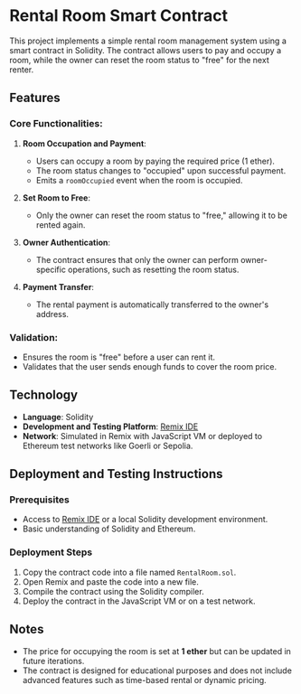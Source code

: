 # Rental Room Smart Contract

This project implements a simple rental room management system using a smart contract in Solidity. The contract allows users to pay and occupy a room, while the owner can reset the room status to "free" for the next renter.

## Features

### Core Functionalities:
1. **Room Occupation and Payment**:
   - Users can occupy a room by paying the required price (1 ether).
   - The room status changes to "occupied" upon successful payment.
   - Emits a `roomOccupied` event when the room is occupied.

2. **Set Room to Free**:
   - Only the owner can reset the room status to "free," allowing it to be rented again.

3. **Owner Authentication**:
   - The contract ensures that only the owner can perform owner-specific operations, such as resetting the room status.

4. **Payment Transfer**:
   - The rental payment is automatically transferred to the owner's address.

### Validation:
- Ensures the room is "free" before a user can rent it.
- Validates that the user sends enough funds to cover the room price.

## Technology

- **Language**: Solidity
- **Development and Testing Platform**: [Remix IDE](https://remix.ethereum.org/)
- **Network**: Simulated in Remix with JavaScript VM or deployed to Ethereum test networks like Goerli or Sepolia.

## Deployment and Testing Instructions

### Prerequisites
- Access to [Remix IDE](https://remix.ethereum.org/) or a local Solidity development environment.
- Basic understanding of Solidity and Ethereum.

### Deployment Steps
1. Copy the contract code into a file named `RentalRoom.sol`.
2. Open Remix and paste the code into a new file.
3. Compile the contract using the Solidity compiler.
4. Deploy the contract in the JavaScript VM or on a test network.

## Notes

- The price for occupying the room is set at **1 ether** but can be updated in future iterations.
- The contract is designed for educational purposes and does not include advanced features such as time-based rental or dynamic pricing.
